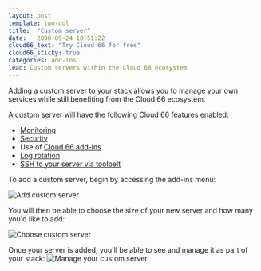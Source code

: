 ```yaml
---
layout: post
template: two-col
title:  "Custom server"
date:   2090-09-24 10:51:22
cloud66_text: "Try Cloud 66 for free"
cloud66_sticky: true
categories: add-ins
lead: Custom servers within the Cloud 66 ecosystem
---
```


Adding a custom server to your stack allows you to manage your own services while still benefiting from the Cloud 66 ecosystem.

A custom server will have the following Cloud 66 features enabled:

- [Monitoring](/stack-features/server-monitoring.html)
- [Security](/stack-features/stack-security.html)
- Use of [Cloud 66 add-ins](/add-ins/addins-intro.html)
- [Log rotation](/stack-features/logging.html)
- [SSH to your server via toolbelt](/cloud-66-toolbelt/ssh.html)

To add a custom server, begin by accessing the add-ins menu:

![Add custom server](http://cdn.cloud66.com/images/help/addin_custom_server.png)

You will then be able to choose the size of your new server and how many you'd like to add:

![Choose custom server](http://cdn.cloud66.com/images/help/addin_example_custom_server.png)

Once your server is added, you'll be able to see and manage it as part of your stack:
![Manage your custom server](http://cdn.cloud66.com/images/help/addin_custom_server_screen.png)